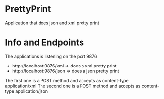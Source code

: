# PrettyPrint
Application that does json and xml pretty print

# Info and Endpoints

The applications is listening on the port 9876 

* http://localhost:9876/xml => does a xml pretty print
* http://localhost:9876/json => does a json pretty print

The first one is a POST method and accepts as content-type application/xml
The second one is a POST method and accepts as content-type application/json

